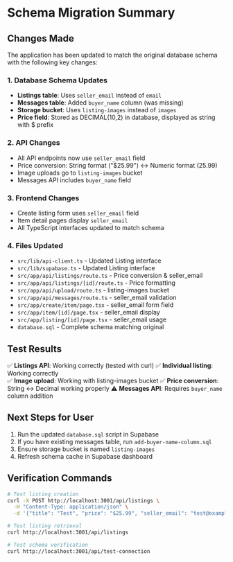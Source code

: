# Schema Migration Summary

## Changes Made
The application has been updated to match the original database schema with the following key changes:

### 1. Database Schema Updates
- **Listings table**: Uses `seller_email` instead of `email`
- **Messages table**: Added `buyer_name` column (was missing)
- **Storage bucket**: Uses `listing-images` instead of `images`
- **Price field**: Stored as DECIMAL(10,2) in database, displayed as string with $ prefix

### 2. API Changes
- All API endpoints now use `seller_email` field
- Price conversion: String format ("$25.99") ↔ Numeric format (25.99)
- Image uploads go to `listing-images` bucket
- Messages API includes `buyer_name` field

### 3. Frontend Changes
- Create listing form uses `seller_email` field
- Item detail pages display `seller_email`
- All TypeScript interfaces updated to match schema

### 4. Files Updated
- `src/lib/api-client.ts` - Updated Listing interface
- `src/lib/supabase.ts` - Updated Listing interface
- `src/app/api/listings/route.ts` - Price conversion & seller_email
- `src/app/api/listings/[id]/route.ts` - Price formatting
- `src/app/api/upload/route.ts` - listing-images bucket
- `src/app/api/messages/route.ts` - seller_email validation
- `src/app/create/item/page.tsx` - seller_email form field
- `src/app/item/[id]/page.tsx` - seller_email display
- `src/app/listing/[id]/page.tsx` - seller_email usage
- `database.sql` - Complete schema matching original

## Test Results
✅ **Listings API**: Working correctly (tested with curl)
✅ **Individual listing**: Working correctly  
✅ **Image upload**: Working with listing-images bucket
✅ **Price conversion**: String ↔ Decimal working properly
⚠️ **Messages API**: Requires `buyer_name` column addition

## Next Steps for User
1. Run the updated `database.sql` script in Supabase
2. If you have existing messages table, run `add-buyer-name-column.sql`
3. Ensure storage bucket is named `listing-images`
4. Refresh schema cache in Supabase dashboard

## Verification Commands
```bash
# Test listing creation
curl -X POST http://localhost:3001/api/listings \
  -H "Content-Type: application/json" \
  -d '{"title": "Test", "price": "$25.99", "seller_email": "test@example.com", "category": "Electronics"}'

# Test listing retrieval
curl http://localhost:3001/api/listings

# Test schema verification
curl http://localhost:3001/api/test-connection
```
